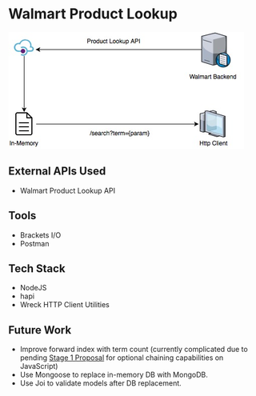 # Walmart Product Lookup
![Architecture Diagram](architecture/architecture.jpg)

## External APIs Used
* Walmart Product Lookup API

## Tools
* Brackets I/O
* Postman

## Tech Stack
* NodeJS
* hapi
* Wreck HTTP Client Utilities

## Future Work
* Improve forward index with term count (currently complicated due to pending [Stage 1 Proposal](https://github.com/tc39/proposal-optional-chaining) for optional chaining capabilities on JavaScript)
* Use Mongoose to replace in-memory DB with MongoDB.
* Use Joi to validate models after DB replacement.